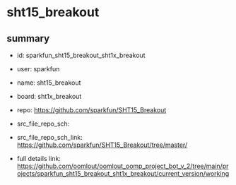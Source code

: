 # sht15_breakout
 
## summary 
* id: sparkfun_sht15_breakout_sht1x_breakout
* user: sparkfun
* name: sht15_breakout
* board: sht1x_breakout
* repo: https://github.com/sparkfun/SHT15_Breakout



* src_file_repo_sch: 
* src_file_repo_sch_link: https://github.com/sparkfun/SHT15_Breakout/tree/master/
* full details link: https://github.com/oomlout/oomlout_oomp_project_bot_v_2/tree/main/projects/sparkfun_sht15_breakout_sht1x_breakout/current_version/working  







